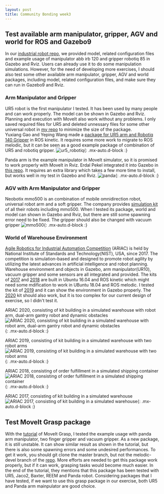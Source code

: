 ```yaml
---
layout: post
title: Community Bonding week3
---
```


## Test available arm manipulator, gripper, AGV and world for ROS and Gazebo9

In our [industrial robot repo](https://github.com/sixer51/IndustrialRobotics), we provided model, related configuration files and example usage of manipulator abb irb 120 and gripper robotiq 85 in Gazebo and Rviz. Users can already use it to do some manipulation simulations. However, for the need of developing more exercises, I should also test some other available arm manipulator, gripper, AGV and world packages, including model, related configuration files, and make sure they can run in Gazebo9 and Rviz.

### Arm Manipulator and Gripper
UR5 robot is the first manipulator I tested. It has been used by many people and can work properly. The model can be shown in Gazebo and Rviz. Planning and execution with MoveIt also work without any problems. I only saved required files for UR5 and deleted unnessary files for some other universal robot in [my repo](https://github.com/sixer51/universal_robot/tree/melodic-devel) to minimize the size of the package.  
Yuxiang Gao and Yeping Wang made a [package for UR5 arm and Robotiq 140 Gripper](https://github.com/intuitivecomputing/ur5_with_robotiq_gripper) in ROS kinetic. It requires some more work to migrate to ROS melodic, but it can be seen as a good example package of combination of UR5 and robotiq gripper.
![ur5_robotiq](https://raw.githubusercontent.com/intuitivecomputing/ur5_with_robotiq_gripper/master/img/simulation.png){: .mx-auto.d-block :}

Panda arm is the example manipulator in MoveIt simulator, so it is promised to work properly with MoveIt in Rviz. Erdal Pekel integrated it into Gazebo in [this repo](https://github.com/erdalpekel/panda_simulation). It requires an extra library which takes a few more time to install, but works well in my test in Gazebo and Rviz.
![panda](https://raw.githubusercontent.com/erdalpekel/panda_simulation/master/assets/panda-in-gazebo.png){: .mx-auto.d-block :}

### AGV with Arm Manipulator and Gripper

Neobotix mmo500 is an combination of mobile omnidirection robot, universal robot arm and a soft gripper. The company provides [simulation kit](https://docs.neobotix.de/display/ROSSim/ROS-Simulation) of all their robots including mmo500. When I tested its package, world and model can shown in Gazebo and Rviz, but there are still some spawning error need to be fixed. The gripper should also be changed with vacuum gripper 
![mmo500](https://docs.neobotix.de/download/attachments/328076/neo_website_img2.jpg?version=1&modificationDate=1566478792000&api=v2){: .mx-auto.d-block :}

### World of Warehouse Environment

[Agile Robotics for Industrial Automation Competition](https://www.nist.gov/el/intelligent-systems-division-73500/agile-robotics-industrial-automation-competition) (ARIAC) is held by National Institute of Standards and Technology(NIST), USA, since 2017. The competition is simulation-based and designed to promote robot agility by utilizing the latest advances in artificial intelligence and robot planning. Warehouse environment and objects in Gazebo, arm manipulator(UR10), vacuum gripper and some sensors are all integrated and provided. The kits of [2017](https://bitbucket.org/osrf/ariac/wiki/2017/Home.md) and [2018](https://bitbucket.org/osrf/ariac/wiki/2018/Home.md) are built in Ubuntu 16.04 and ROS kinetic which might need some mdification to work in UBuntu 18.04 and ROS melodic. I tested the kit of [2019](https://bitbucket.org/osrf/ariac/wiki/2019/Home) and it can show the environment in Gazebo properly. The [2020](https://github.com/usnistgov/ARIAC) kit should also work, but it is too complex for our current design of exercise, so I didn't test it.

ARIAC 2020, consisting of kit building in a simulated warehouse with robot arm, dual-arm gantry robot and dynamic obstacles
![ARIAC 2020, consisting of kit building in a simulated warehouse with robot arm, dual-arm gantry robot and dynamic obstacles](https://raw.githubusercontent.com/usnistgov/ARIAC/master/wiki/figures/ariac2020_3.jpg){: .mx-auto.d-block :}

ARIAC 2019, consisting of kit building in a simulated warehouse with two robot arms
![ARIAC 2019, consisting of kit building in a simulated warehouse with two robot arms](https://bitbucket.org/repo/pB4bBb/images/4199357480-ariac_2019_workcell.png){: .mx-auto.d-block :}

ARIAC 2018, consisting of order fulfillment in a simulated shipping container
![ARIAC 2018, consisting of order fulfillment in a simulated shipping container](https://bytebucket.org/osrf/ariac/wiki/2018/img/ariac_2018.jpg?rev=b866d999f664497bac55adbb51a13068c87a1b9d){: .mx-auto.d-block :}

ARIAC 2017, consisting of kit building in a simulated warehouse
![ARIAC 2017, consisting of kit building in a simulated warehouse](https://bitbucket.org/repo/pB4bBb/images/1577073220-ARIAC_full.png){: .mx-auto.d-block :}


## Test MoveIt Grasp package

With the [tutorial](https://ros-planning.github.io/moveit_tutorials/doc/moveit_grasps/moveit_grasps_tutorial.html) of MoveIt Grasp, I tested the example usage with panda arm manipulator, two finger gripper and vacuum gripper. As a new package, it is still unstable. It can show similar result as shown in the tutorial, but there is also some spawning errors and some undesired performances. To get it work, you should git clone the master branch, but not the melodic-devel branch of the [repo](https://github.com/ros-planning/moveit_grasps). More efforts are needed to get this package work properly, but if it can work, grasping tasks would become much easier. In the end of the tutorial, they mentions that this package has been tested with UR5, Jaco2, Baxter, REEM and Panda robot. Considering packages that I have tested, if we want to use this grasp package in our exercise, both UR5 and Panda arm mainpulator are good choice.
